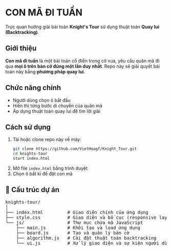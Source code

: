 # CON MÃ ĐI TUẦN

Trực quan hướng giải bài toán **Knight's Tour** sử dụng thuật toán **Quay lui (Backtracking)**.

## Giới thiệu

**Con mã đi tuần** là một bài toán cổ điển trong cờ vua, yêu cầu quân mã đi qua **mọi ô trên bàn cờ đúng một lần duy nhất**. Repo này sẽ giải quyết bài toán này bằng **phương pháp quay lui**.

## Chức năng chính

- Người dùng chọn ô bắt đầu 
- Hiển thị từng bước di chuyển của quân mã  
- Áp dụng thuật toán quay lui để tìm lời giải  

## Cách sử dụng

1. Tải hoặc clone repo này về máy:
    ```bash
    git clone https://github.com/VietHoagf/Knight_Tour.git
    cd knights-tour
    start index.html
    ```
2. Mở file `index.html` bằng trình duyệt
3. Chọn ô bất kì để đặt con mã

## 📁 Cấu trúc dự án

<pre>
knights-tour/
│
├── index.html         # Giao diện chính của ứng dụng
├── style.css          # Giao diện và bố cục (responsive layout)
└── js/                # Thư mục chứa mã JavaScript
    ├── main.js        # Khởi tạo và load ứng dụng
    ├── board.js       # Tạo và quản lý bàn cờ
    ├── algorithm.js   # Cài đặt thuật toán backtracking
    └── ui.js          # Xử lý giao diện và sự kiện người dùng
</pre>

